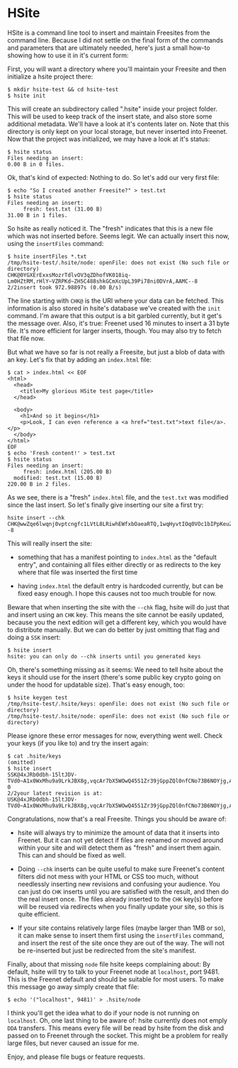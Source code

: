 
HSite
=====

HSite is a command line tool to insert and maintain Freesites from the
command line. Because I did not settle on the final form of the
commands and parameters that are ultimately needed, here's just a
small how-to showing how to use it in it's current form:

First, you will want a directory where you'll maintain your Freesite
and then initialize a hsite project there:

~~~
$ mkdir hsite-test && cd hsite-test
$ hsite init
~~~

This will create an subdirectory called ".hsite" inside your project
folder. This will be used to keep track of the insert state, and also
store some additional metadata. We'll have a look at it's contents
later on. Note that this directory is only kept on your local storage,
but never inserted into Freenet. Now that the project was initialized,
we may have a look at it's status:

~~~
$ hsite status
Files needing an insert:
0.00 B in 0 files.
~~~

Ok, that's kind of expected: Nothing to do. So let's add our very
first file:

~~~
$ echo "So I created another Freesite?" > test.txt
$ hsite status
Files needing an insert:
     fresh: test.txt (31.00 B)
31.00 B in 1 files.
~~~

So hsite as really noticed it. The "fresh" indicates that this is a
new file which was not inserted before. Seems legit. We can actually
insert this now, using the `insertFiles` command:

~~~
$ hsite insertFiles *.txt
/tmp/hsite-test/.hsite/node: openFile: does not exist (No such file or directory)
CHK@0YGXErExxsMozrTdlvOV3qZDhofVK018iq-Lm0HZtRM,rHlY~VZRPKd~ZH5C488shkGCmXcUpL39Pi78ni0DVrA,AAMC--8
2/2insert took 972.98897s (0.00 B/s)
~~~

The line starting with `CHK@` is the URI where your data can be
fetched. This information is also stored in hsite's database we've
created with the `init` command. I'm aware that this output is a bit
garbled currently, but it get's the message over. Also, it's true:
Freenet used 16 minutes to insert a 31 byte file. It's more efficient
for larger inserts, though. You may also try to fetch that file now.

But what we have so far is not really a Freesite, but just a blob of
data with an key. Let's fix that by adding an `index.html` file:

~~~
$ cat > index.html << EOF
<html>
  <head>
    <title>My glorious HSite test page</title>
  </head>

  <body>
    <h1>And so it begins</h1>
    <p>Look, I can even reference a <a href="test.txt">text file</a>.</p>
  </body>
</html>
EOF
$ echo 'Fresh content!' > test.txt
$ hsite status
Files needing an insert:
     fresh: index.html (205.00 B)
  modified: test.txt (15.00 B)
220.00 B in 2 files.
~~~

As we see, there is a "fresh" `index.html` file, and the `test.txt`
was modified since the last insert. So let's finally give inserting
our site a first try:

~~~
hsite insert --chk
CHK@wwZqe6lwqnj0vptcngfc1LVtL8LRiwhEWfxbOaeaRTQ,1wqHyvtIOq0VOc1bIPpKeuZyOacUaspWwDiB3jzQsQQ,AAMC--8
~~~

This will really insert the site:

  * something that has a manifest pointing to `index.html` as the
    "default entry", and containing all files either directly or as
    redirects to the key where that file was inserted the first time

  * having `index.html` the default entry is hardcoded currently, but
    can be fixed easy enough. I hope this causes not too much trouble
    for now.

Beware that when inserting the site with the `--chk` flag, hsite will
do just that and insert using an `CHK` key. This means the site cannot
be easily updated, because you the next edition will get a different
key, which you would have to distribute manually. But we can do better
by just omitting that flag and doing a `SSK` insert:

~~~
$ hsite insert
hsite: you can only do --chk inserts until you generated keys
~~~

Oh, there's something missing as it seems: We need to tell hsite about
the keys it should use for the insert (there's some public key crypto
going on under the hood for updatable size). That's easy enough, too:

~~~
$ hsite keygen test
/tmp/hsite-test/.hsite/keys: openFile: does not exist (No such file or directory)
/tmp/hsite-test/.hsite/node: openFile: does not exist (No such file or directory)
~~~

Please ignore these error messages for now, everything went
well. Check your keys (if you like to) and try the insert again:

~~~
$ cat .hsite/keys
(omitted)
$ hsite insert
SSK@4xJRb0dbh-15ltJDV-TVd0~A1x0WxMhu9a9LrkJBX8g,vqcAr7bX5WOwQ45S1Zr39jGppZQl0nfCNo73B6NOYjg,AQACAAE/test-0
2/2your latest revision is at:
USK@4xJRb0dbh-15ltJDV-TVd0~A1x0WxMhu9a9LrkJBX8g,vqcAr7bX5WOwQ45S1Zr39jGppZQl0nfCNo73B6NOYjg,AQACAAE/test/0
~~~

Congratulations, now that's a real Freesite. Things you should be aware of:

  * hsite will always try to minimize the amount of data that it
    inserts into Freenet. But it can not yet detect if files are
    renamed or moved around within your site and will detect them as
    "fresh" and insert them again. This can and should be fixed as
    well.

  * Doing `--chk` inserts can be quite useful to make sure Freenet's
    content filters did not mess with your HTML or CSS too much,
    without needlessly inserting new revisions and confusing your
    audience. You can just do `CHK` inserts until you are satisfied
    with the result, and then do the real insert once. The files
    already inserted to the `CHK` key(s) before will be reused via
    redirects when you finally update your site, so this is quite
    efficient.

  * If your site contains relatively large files (maybe larger than
    1MB or so), it can make sense to insert them first using the
    `insertFiles` command, and insert the rest of the site once they
    are out of the way. The will not be re-inserted but just be
    redirected from the site's manifest.

Finally, about that missing `node` file hsite keeps complaining about:
By default, hsite will try to talk to your Freenet node at
`localhost`, port 9481. This is the Freenet default and should be
suitable for most users. To make this message go away simply create
that file:

~~~
$ echo '("localhost", 9481)' > .hsite/node
~~~

I think you'll get the idea what to do if your node is not running on
`localhost`. Oh, one last thing to be aware of: hsite currently does
not emply `DDA` transfers. This means every file will be read by hsite
from the disk and passed on to Freenet through the socket. This might
be a problem for really large files, but never caused an issue for me.

Enjoy, and please file bugs or feature requests.

